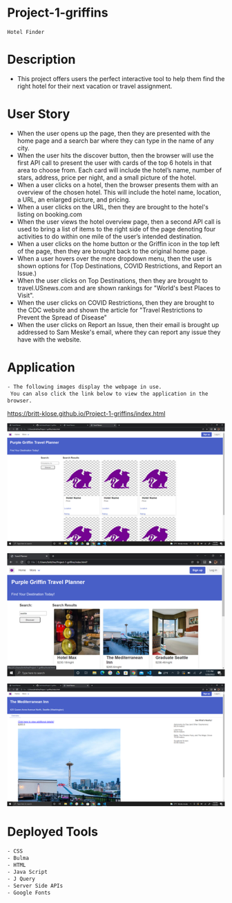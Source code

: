 # Project-1-griffins
    Hotel Finder

# Description
- This project offers users the perfect interactive tool to help them find the right hotel for their next vacation or travel assignment. 

# User Story
- When the user opens up the page, then they are presented with the home page and a search bar where they can type in the name of any city.
- When the user hits the discover button, then the browser will use the first API call to present the user with cards of the top 6 hotels in that area to choose from. Each card will include the hotel’s name, number of stars, address, price per night, and a small picture of the hotel. 
- When a user clicks on a hotel, then the browser presents them with an overview of the chosen hotel. This will include the hotel name, location, a URL, an enlarged picture, and pricing.
- When a user clicks on the URL, then they are brought to the hotel's listing on booking.com
- When the user views the hotel overview page, then a second API call is used to bring a list of items to the right side of the page denoting four activities to do within one mile of the user’s intended destination. 
- When a user clicks on the home button or the Griffin icon in the top left of the page, then they are brought back to the original home page. 
- When a user hovers over the more dropdown menu, then the user is shown options for (Top Destinations, COVID Restrictions, and Report an Issue.)
- When the user clicks on Top Destinations, then they are brought to travel.USnews.com and are shown rankings for "World's best Places to Visit". 
- When the user clicks on COVID Restrictions, then they are brought to the CDC website and shown the article for "Travel Restrictions to Prevent the Spread of Disease"
- When the user clicks on Report an Issue, then their email is brought up addressed to Sam Meske's email, where they can report any issue they have with the website. 



# Application
    - The following images display the webpage in use.
     You can also click the link below to view the application in the browser. 

https://britt-klose.github.io/Project-1-griffins/index.html 

![Alt text](./Images/homepage.png)
 
![alt text](./Images/Searching.png)

![alt text](/Images/Overview.png)


# Deployed Tools
    - CSS
    - Bulma
    - HTML
    - Java Script
    - J Query
    - Server Side APIs
    - Google Fonts


